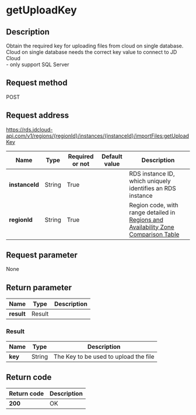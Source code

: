 # getUploadKey


## Description
Obtain the required key for uploading files from cloud on single database. Cloud on single database needs the correct key value to connect to JD Cloud<br>- only support SQL Server

## Request method
POST

## Request address
https://rds.jdcloud-api.com/v1/regions/{regionId}/instances/{instanceId}/importFiles:getUploadKey

|Name|Type|Required or not|Default value|Description|
|---|---|---|---|---|
|**instanceId**|String|True||RDS instance ID, which uniquely identifies an RDS instance|
|**regionId**|String|True||Region code, with range detailed in [Regions and Availability Zone Comparison Table](../Enum-Definitions/Regions-AZ.md)|

## Request parameter
None


## Return parameter
|Name|Type|Description|
|---|---|---|
|**result**|Result||


### <a name="Result">Result</a>
|Name|Type|Description|
|---|---|---|
|**key**|String|The Key to be used to upload the file|

## Return code
|Return code|Description|
|---|---|
|**200**|OK|
